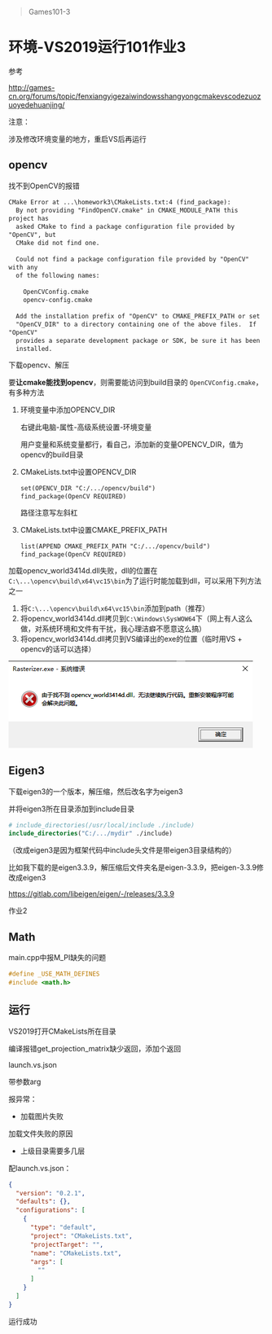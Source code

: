 > Games101-3

# 环境-VS2019运行101作业3

参考

http://games-cn.org/forums/topic/fenxiangyigezaiwindowsshangyongcmakevscodezuozuoyedehuanjing/

注意：

涉及修改环境变量的地方，重启VS后再运行

## opencv

找不到OpenCV的报错

```
CMake Error at ...\homework3\CMakeLists.txt:4 (find_package):
  By not providing "FindOpenCV.cmake" in CMAKE_MODULE_PATH this project has
  asked CMake to find a package configuration file provided by "OpenCV", but
  CMake did not find one.

  Could not find a package configuration file provided by "OpenCV" with any
  of the following names:

    OpenCVConfig.cmake
    opencv-config.cmake

  Add the installation prefix of "OpenCV" to CMAKE_PREFIX_PATH or set
  "OpenCV_DIR" to a directory containing one of the above files.  If "OpenCV"
  provides a separate development package or SDK, be sure it has been
  installed.

```



下载opencv、解压

要**让cmake能找到opencv**，则需要能访问到build目录的 `OpenCVConfig.cmake`，有多种方法

1. 环境变量中添加OPENCV_DIR

   右键此电脑-属性-高级系统设置-环境变量

   用户变量和系统变量都行，看自己，添加新的变量OPENCV_DIR，值为opencv的build目录

2. CMakeLists.txt中设置OPENCV_DIR

   ```
   set(OPENCV_DIR "C:/.../opencv/build")
   find_package(OpenCV REQUIRED)
   ```

   路径注意写左斜杠

3. CMakeLists.txt中设置CMAKE_PREFIX_PATH

   ```
   list(APPEND CMAKE_PREFIX_PATH "C:/.../opencv/build")
   find_package(OpenCV REQUIRED)
   ```



加载opencv_world3414d.dll失败，dll的位置在`C:\...\opencv\build\x64\vc15\bin`为了运行时能加载到dll，可以采用下列方法之一

1. 将`C:\...\opencv\build\x64\vc15\bin`添加到path（推荐）
2. 将opencv_world3414d.dll拷贝到`C:\Windows\SysWOW64`下（网上有人这么做，对系统环境和文件有干扰，我心理洁癖不愿意这么搞）
3. 将opencv_world3414d.dll拷贝到VS编译出的exe的位置（临时用VS + opencv的话可以选择）



![image-20210630204059318](NOTES.assets\image-20210630204059318.png)



## Eigen3

下载eigen3的一个版本，解压缩，然后改名字为eigen3

并将eigen3所在目录添加到include目录

```cmake
# include_directories(/usr/local/include ./include)
include_directories("C:/.../mydir" ./include)
```

（改成eigen3是因为框架代码中include头文件是带eigen3目录结构的）



比如我下载的是eigen3.3.9，解压缩后文件夹名是eigen-3.3.9，把eigen-3.3.9修改成eigen3

https://gitlab.com/libeigen/eigen/-/releases/3.3.9





作业2

## Math

main.cpp中报M_PI缺失的问题

```c++
#define _USE_MATH_DEFINES
#include <math.h>
```



## 运行

VS2019打开CMakeLists所在目录



编译报错get_projection_matrix缺少返回，添加个返回



launch.vs.json

带参数arg



报异常：

- 加载图片失败

加载文件失败的原因

- 上级目录需要多几层





配launch.vs.json：

```json
{
  "version": "0.2.1",
  "defaults": {},
  "configurations": [
    {
      "type": "default",
      "project": "CMakeLists.txt",
      "projectTarget": "",
      "name": "CMakeLists.txt",
      "args": [
        ""
      ]
    }
  ]
}
```

运行成功

